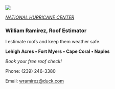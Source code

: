 ![](20253031340-20253031910-ABI-AL132025-GEOCOLOR-1000x1000.gif)


[*NATIONAL HURRICANE CENTER*](https://www.nhc.noaa.gov/)


### William Ramirez, Roof Estimator

I estimate roofs and keep them weather safe.

**Lehigh Acres • Fort Myers • Cape Coral • Naples**

*Book your free roof check!*

Phone: (239) 246-3380 

Email: [wramirez@duck.com](mailto:wramirez@duck.com)